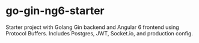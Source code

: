 # go-gin-ng6-starter
Starter project with Golang Gin backend and Angular 6 frontend using Protocol Buffers. Includes Postgres, JWT, Socket.io, and production config.
